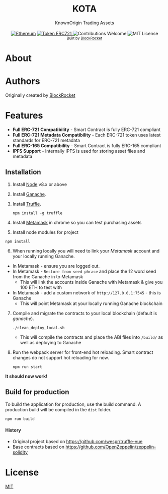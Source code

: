 

<h1 align="center">KOTA</h1>
<div align="center">
  KnownOrigin Trading Assets
</div>

<br />

<div align="center">
  <a href="https://www.ethereum.org/" target="_blank"><img src="https://img.shields.io/badge/platform-Ethereum-brightgreen.svg?style=flat-square" alt="Ethereum" /></a>
  <a href="http://erc721.org/" target="_blank"><img src="https://img.shields.io/badge/token-ERC721-ff69b4.svg?style=flat-square" alt="Token ERC721" /> </a>
  <img src="https://img.shields.io/badge/contributions-welcome-orange.svg?style=flat-square" alt="Contributions Welcome" />
  <img src="https://img.shields.io/badge/license-MIT-blue.svg?style=flat-square" alt="MIT License" />
</div>

<div align="center">
  <sub>Built by <a href="http://blockrocket.tech" target="_blank">BlockRocket</a></sub>
</div>

# About


# Authors

Originally created by [BlockRocket](http://blockrocket.tech)


# Features

* **Full ERC-721 Compatibility** - Smart Contract is fully ERC-721 compliant
* **Full ERC-721 Metadata Compatibility** - Each ERC-721 token uses latest standards for ERC-721 metadata
* **Full ERC-165 Compatibility** - Smart Contract is fully ERC-165 compliant
* **IPFS Support** - Internally IPFS is used for storing asset files and metadata


## Installation
1. Install [Node](https://nodejs.org/en/) v8.x or above

2. Install [Ganache](http://truffleframework.com/ganache/).

3. Install [Truffle](http://truffleframework.com).
	```
	npm install -g truffle
	```
4. Install [Metamask](https://metamask.io/) in chrome so you can test purchasing assets

5. Install node modules for project
  ```
  npm install
  ```
6. When running locally you will need to link your *Metamask* account and your locally running Ganache.
  * In Metamask - ensure you are logged out.
  * In Metamask - `Restore from seed phrase` and place the 12 word seed from the Ganache in to Metamask
     * This will link the accounts inside Ganache with Metamask & give you 100 ETH to test with
  * In Metamask - add a custom network of `http://127.0.0.1:7545` - this is Ganache
     * This will point Metamask at your locally running Ganache blockchain

7. Compile and migrate the contracts to your local blockchain (default is *ganache*).
	```
	./clean_deploy_local.sh
	```
	* This will compile the contracts and place the ABI files into `/build/` as well as deploying to Ganache

8. Run the webpack server for front-end hot reloading. Smart contract changes do not support hot reloading for now.
	```
	npm run start
	```
  **It should now work!**

## Build for production
To build the application for production, use the build command. A production build will be compiled in the `dist` folder.
```javascript
npm run build
```

#### History

* Original project based on https://github.com/wespr/truffle-vue
* Base contracts based on https://github.com/OpenZeppelin/zeppelin-solidity

# License

[MIT](https://opensource.org/licenses/MIT)

